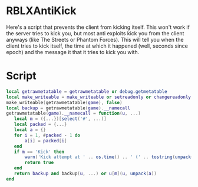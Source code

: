 # RBLXAntiKick
Here's a script that prevents the client from kicking itself. This won't work if the server tries to kick you, but most anti exploits kick you from the client anyways (like The Streets or Phantom Forces).
This will tell you when the client tries to kick itself, the time at which it happened (well, seconds since epoch) and the message it that it tries to kick you with.

# Script
```lua
local getrawmetatable = getrawmetatable or debug.getmetatable
local make_writeable = make_writeable or setreadonly or changereadonly or change_writeable
make_writeable(getrawmetatable(game), false)
local backup = getrawmetatable(game).__namecall
getrawmetatable(game).__namecall = function(u, ...)
   local m = ({...})[select('#', ...)]
   local packed = {...}
   local a = {}
   for i = 1, #packed - 1 do
       a[i] = packed[i]
   end
   if m == 'Kick' then
       warn('Kick attempt at ' .. os.time() .. ' (' .. tostring(unpack(a)) .. ')')
       return true
   end
   return backup and backup(u, ...) or u[m](u, unpack(a))
end
```
